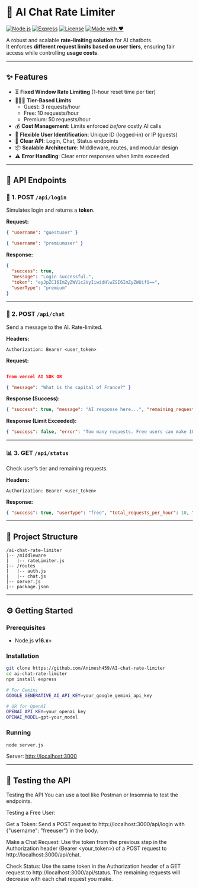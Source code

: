 # 🚀 AI Chat Rate Limiter

[![Node.js](https://img.shields.io/badge/Node.js-24.x-green?logo=node.js)](https://nodejs.org/)
[![Express](https://img.shields.io/badge/Express.js-Framework-lightgrey?logo=express)](https://expressjs.com/)
[![License](https://img.shields.io/badge/License-MIT-blue.svg)](LICENSE)
[![Made with ❤️](https://img.shields.io/badge/Made%20with-%E2%9D%A4-red)](#)

A robust and scalable **rate-limiting solution** for AI chatbots.  
It enforces **different request limits based on user tiers**, ensuring fair access while controlling **usage costs**.

---

## ✨ Features
- ⏳ **Fixed Window Rate Limiting** (1-hour reset time per tier)
- 🧑‍🤝‍🧑 **Tier-Based Limits**  
  - Guest: 3 requests/hour  
  - Free: 10 requests/hour  
  - Premium: 50 requests/hour
- 💰 **Cost Management**: Limits enforced *before* costly AI calls
- 🔑 **Flexible User Identification**: Unique ID (logged-in) or IP (guests)
- 📡 **Clear API**: Login, Chat, Status endpoints
- 📦 **Scalable Architecture**: Middleware, routes, and modular design
- ⚠️ **Error Handling**: Clear error responses when limits exceeded

---

## 📘 API Endpoints

### 🔐 1. POST `/api/login`
Simulates login and returns a **token**.

**Request:**
```json
{ "username": "guestuser" }
```
```json
{ "username": "premiumuser" }
```
**Response:**
```json
{
  "success": true,
  "message": "Login successful.",
  "token": "eyJpZCI6ImZyZWV1c2VyIiwidHlwZSI6ImZyZWUifQ==",
  "userType": "premium"
}
```

---

### 💬 2. POST `/api/chat`
Send a message to the AI. Rate-limited.

**Headers:**
```
Authorization: Bearer <user_token>
```

**Request:**
```json

from vercel AI SDK OR

{ "message": "What is the capital of France?" }
```

**Response (Success):**
```json
{ "success": true, "message": "AI response here...", "remaining_requests": 7, "reset_in_seconds": "MS" }
```

**Response (Limit Exceeded):**
```json
{ "success": false, "error": "Too many requests. Free users can make 10 requests per hour.", "remaining_requests": 0, "reset_in_seconds": "MS" }
```

---

### 📊 3. GET `/api/status`
Check user’s tier and remaining requests.

**Headers:**
```
Authorization: Bearer <user_token>
```

**Response:**
```json
{ "success": true, "userType": "free", "total_requests_per_hour": 10, "remaining_requests": 9 }
```

---

## 📂 Project Structure
```
/ai-chat-rate-limiter
|-- /middleware
|   |-- rateLimiter.js
|-- /routes
|   |-- auth.js
|   |-- chat.js
|-- server.js
|-- package.json
```

---

## ⚙️ Getting Started

### Prerequisites
- Node.js **v16.x+**

### Installation
```bash
git clone https://github.com/Animesh459/AI-chat-rate-limiter
cd ai-chat-rate-limiter
npm install express

# For Gemini
GOOGLE_GENERATIVE_AI_API_KEY=your_google_gemini_api_key

# OR for OpenAI
OPENAI_API_KEY=your_openai_key
OPENAI_MODEL=gpt-your_model

``` 

### Running
```bash
node server.js
```
Server: [http://localhost:3000](http://localhost:3000)

---

## 🧪 Testing the API

Testing the API
You can use a tool like Postman or Insomnia to test the endpoints.

Testing a Free User:

Get a Token: Send a POST request to http://localhost:3000/api/login with {"username": "freeuser"} in the body.

Make a Chat Request: Use the token from the previous step in the Authorization header (Bearer <your_token>) of a POST request to http://localhost:3000/api/chat.

Check Status: Use the same token in the Authorization header of a GET request to http://localhost:3000/api/status. The remaining requests will decrease with each chat request you make.


